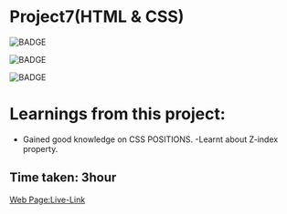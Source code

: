 # Project7(HTML & CSS)


![BADGE](https://img.shields.io/badge/iNeuron-LCO-orange)

![BADGE](https://img.shields.io/badge/-WEB%20DEVELOPMENT-GREEN)

![BADGE](https://img.shields.io/badge/-SHRAVYA%20SARUGU-FF69B4)

# Learnings from this project:

- Gained good knowledge on CSS POSITIONS.
-Learnt about Z-index property.

## Time taken: 3hour

[Web Page:Live-Link](https://project7-htmlcss.netlify.app/)